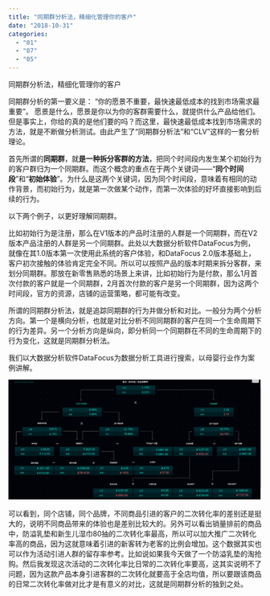 ```yaml
---
title: "同期群分析法，精细化管理你的客户"
date: "2018-10-31"
categories: 
  - "01"
  - "07"
  - "05"
---
```


同期群分析法，精细化管理你的客户

同期群分析的第一要义是： “你的愿景不重要，最快速最低成本的找到市场需求最重要”。 愿景是什么，愿景是你以为你的客群需要什么，就提供什么产品给他们。但是事实上，你给的真的是他们要的吗？而这里，最快速最低成本找到市场需求的方法，就是不断做分析测试。由此产生了“同期群分析法”和“CLV”这样的一套分析理论。

首先所谓的**同期群**，就**是一种拆分客群的方法**，把同个时间段内发生某个初始行为的客户群归为一个同期群。而这个概念的重点在于两个关键词——“**同个时间段**”和“**初始体验**”。为什么是这两个关键词，因为同个时间段，意味着有相同的动作背景，而初始行为，就是第一次做某个动作，而第一次体验的好坏直接影响到后续的行为。

以下两个例子，以更好理解同期群。

比如初始行为是注册，那么在V1版本的产品时注册的人群是一个同期群，而在V2版本产品注册的人群是另一个同期群。此处以大数据分析软件DataFocus为例，就像在其1.0版本第一次使用此系统的客户体验，和DataFocus 2.0版本基础上，客户初次接触的体验肯定完全不同。所以可以按照产品的版本时期来拆分客群，来划分同期群。那放在新零售熟悉的场景上来讲，比如初始行为是付款，那么1月首次付款的客户就是一个同期群，2月首次付款的客户是另一个同期群，因为这两个时间段，官方的资源，店铺的运营策略，都可能有改变。

所谓的同期群分析法，就是追踪同期群的行为并做分析和对比。一般分为两个分析方向。第一个是横向分析，也就是对比分析不同同期群的客户在同一个生命周期下的行为差异。另一个分析方向是纵向，即分析同一个同期群在不同的生命周期下的行为变化，这就是同期群分析法。

我们以大数据分析软件DataFocus为数据分析工具进行搜索，以母婴行业作为案例讲解。

![](images/word-image-18.png)

可以看到，同个店铺，同个品牌，不同商品引进的客户的二次转化率的差别还是挺大的，说明不同商品带来的体验也是差别比较大的。另外可以看出销量排前的商品中，防溢乳垫和新生儿湿巾80抽的二次转化率最高，所以可以加大推广二次转化率高的商品，因为这就意味着引进的新客转为老客的比例会增加。这个数据其实也可以作为活动引进人群的留存率参考。比如说如果我今天做了一个防溢乳垫的淘抢购。然后我发现这次活动的二次转化率比日常的二次转化率要高，这其实说明不了问题，因为这款产品本身引进客群的二次转化就要高于全店均值，所以要跟该商品的日常二次转化率做对比才是有意义的对比，这就是同期群分析的独到之处。
